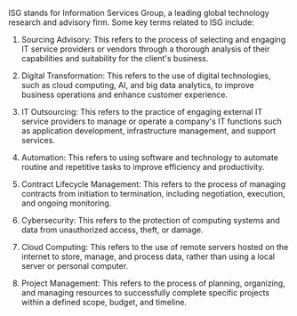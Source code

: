 ISG stands for Information Services Group, a leading global technology research and advisory firm. Some key terms related to ISG include:

1. Sourcing Advisory: This refers to the process of selecting and engaging IT service providers or vendors through a thorough analysis of their capabilities and suitability for the client's business.

2. Digital Transformation: This refers to the use of digital technologies, such as cloud computing, AI, and big data analytics, to improve business operations and enhance customer experience.

3. IT Outsourcing: This refers to the practice of engaging external IT service providers to manage or operate a company's IT functions such as application development, infrastructure management, and support services.

4. Automation: This refers to using software and technology to automate routine and repetitive tasks to improve efficiency and productivity.

5. Contract Lifecycle Management: This refers to the process of managing contracts from initiation to termination, including negotiation, execution, and ongoing monitoring.

6. Cybersecurity: This refers to the protection of computing systems and data from unauthorized access, theft, or damage.

7. Cloud Computing: This refers to the use of remote servers hosted on the internet to store, manage, and process data, rather than using a local server or personal computer.

8. Project Management: This refers to the process of planning, organizing, and managing resources to successfully complete specific projects within a defined scope, budget, and timeline.
